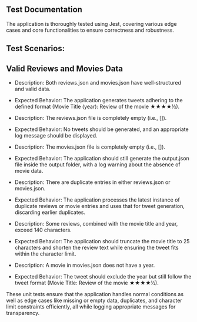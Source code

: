 ## Test Documentation
The application is thoroughly tested using Jest, covering various edge cases and core functionalities to ensure correctness and robustness.

## Test Scenarios:

## Valid Reviews and Movies Data

- Description: Both reviews.json and movies.json have well-structured and valid data.
- Expected Behavior: The application generates tweets adhering to the defined format (Movie Title (year): Review of the movie ★★★★½).

- Description: The reviews.json file is completely empty (i.e., []).
- Expected Behavior: No tweets should be generated, and an appropriate log message should be displayed.

- Description: The movies.json file is completely empty (i.e., []).
- Expected Behavior: The application should still generate the output.json file inside the output folder, with a log warning about the absence of movie data.


- Description: There are duplicate entries in either reviews.json or movies.json.
- Expected Behavior: The application processes the latest instance of duplicate reviews or movie entries and uses that for tweet generation, discarding earlier duplicates.

- Description: Some reviews, combined with the movie title and year, exceed 140 characters.
- Expected Behavior: The application should truncate the movie title to 25 characters and shorten the review text while ensuring the tweet fits within the character limit.


-  Description: A movie in movies.json does not have a year.
-  Expected Behavior: The tweet should exclude the year but still follow the tweet format (Movie Title: Review of the movie ★★★★½).

These unit tests ensure that the application handles normal conditions as well as edge cases like missing or empty data, duplicates, and character limit constraints efficiently, all while logging appropriate messages for transparency.